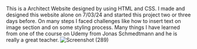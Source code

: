This is a Architect Website designed by using HTML and CSS.
I made and designed this website alone on 7/03/24 and started this project two or three days before.
On many steps I faced challenges like how to insert text on image section and on some styling process.
Many things I have learned from one of the course on Udemy from Jonas Schmedtmann and he is really a great teacher.
![Screenshot (289)](https://github.com/RishabhRaj240/Architect-Website/assets/155876855/484a3289-d2f2-4871-b73f-5da9299e0b6e)
